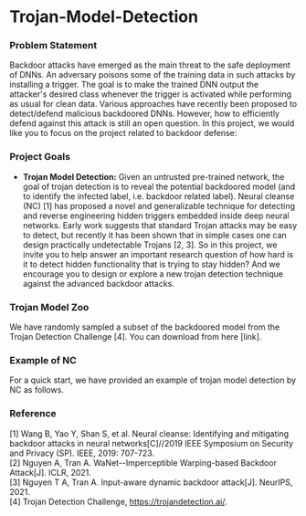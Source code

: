# Trojan-Model-Detection

### Problem Statement

Backdoor attacks have emerged as the main threat to the safe deployment of DNNs. An adversary poisons some of the training data in such attacks by installing a trigger. The goal is to make the trained DNN output the attacker's desired class whenever the trigger is activated while performing as usual for clean data. Various approaches have recently been proposed to detect/defend malicious backdoored DNNs. However, how to efficiently defend against this attack is still an open question. In this project, we would like you to focus on the project related to backdoor defense:

### Project Goals  

- **Trojan Model Detection:** Given an untrusted pre-trained network, the goal of trojan detection is to reveal the potential backdoored model (and to identify the infected label, i.e. backdoor related label). Neural cleanse (NC) [1] has proposed a novel and generalizable technique for detecting and reverse engineering hidden triggers embedded inside deep neural networks. Early work suggests that standard Trojan attacks may be easy to detect, but recently it has been shown that in simple cases one can design practically undetectable Trojans [2, 3]. So in this project, we invite you to help answer an important research question of how hard is it to detect hidden functionality that is trying to stay hidden? And we encourage you to design or explore a new trojan detection technique against the advanced backdoor attacks.


### Trojan Model Zoo

We have randomly sampled a subset of the backdoored model from the Trojan Detection Challenge [4]. You can download from here [link].

### Example of NC

For a quick start, we have provided an example of trojan model detection by NC as follows. 

### Reference 

[1] Wang B, Yao Y, Shan S, et al. Neural cleanse: Identifying and mitigating backdoor attacks in neural networks[C]//2019 IEEE Symposium on Security and Privacy (SP). IEEE, 2019: 707-723.  
[2] Nguyen A, Tran A. WaNet--Imperceptible Warping-based Backdoor Attack[J]. ICLR, 2021.  
[3] Nguyen T A, Tran A. Input-aware dynamic backdoor attack[J]. NeurIPS, 2021.  
[4] Trojan Detection Challenge, https://trojandetection.ai/.
